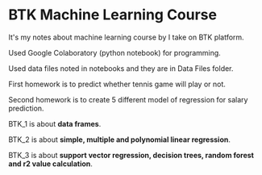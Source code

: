 # BTK Machine Learning Course
It's my notes about machine learning course by I take on BTK platform.

Used Google Colaboratory (python notebook) for programming.

Used data files noted in notebooks and they are in Data Files folder.

First homework is to predict whether tennis game will play or not.

Second homework is to create 5 different model of regression for salary prediction.

BTK_1 is about **data frames**.

BTK_2 is about **simple, multiple and polynomial linear regression**.

BTK_3 is about **support vector regression, decision trees, random forest and r2 value calculation**.
